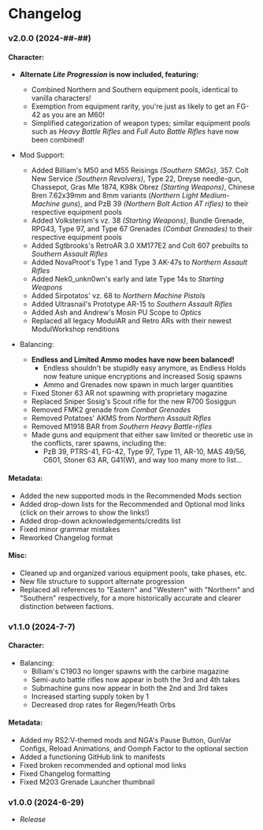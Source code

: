 # **Changelog**

### **v2.0.0 (2024-##-##)**

#### Character:
- **Alternate ***Lite Progression*** is now included, featuring:**
    - Combined Northern and Southern equipment pools, identical to vanilla characters!
    - Exemption from equipment rarity, you're just as likely to get an FG-42 as you are an M60!
    - Simplified categorization of weapon types; similar equipment pools such as *Heavy Battle Rifles* and *Full Auto Battle Rifles* have now been combined!

- Mod Support:
    - Added Billiam's M50 and M55 Reisings *(Southern SMGs)*, 357. Colt New Service *(Southern Revolvers)*, Type 22, Dreyse needle-gun, Chassepot, Gras Mle 1874, K98k Obrez *(Starting Weapons)*, Chinese Bren 7.62x39mm and 8mm variants (*Northern Light Medium-Machine guns*), and PzB 39 *(Northern Bolt Action AT rifles)* to their respective equipment pools
    - Added Volksterism's vz. 38 *(Starting Weapons)*, Bundle Grenade, RPG43, Type 97, and Type 67 Grenades *(Combat Grenades)* to their respective equipment pools
    - Added Sgtbrooks's RetroAR 3.0 XM177E2 and Colt 607 prebuilts to *Southern Assault Rifles*
    - Added NovaProot's Type 1 and Type 3 AK-47s to *Northern Assault Rifles*
    - Added Nek0_unkn0wn's early and late Type 14s to *Starting Weapons*
    - Added Sirpotatos' vz. 68 to *Northern Machine Pistols*
    - Added Ultrasnail's Prototype AR-15 to *Southern Assault Rifles*
    - Added Ash and Andrew's Mosin PU Scope to *Optics*
    - Replaced all legacy ModulAR and Retro ARs with their newest ModulWorkshop renditions

- Balancing:
    - **Endless and Limited Ammo modes have now been balanced!**
        - Endless shouldn't be stupidly easy anymore, as Endless Holds now feature unique encryptions and increased Sosig spawns
        - Ammo and Grenades now spawn in much larger quantities 
    - Fixed Stoner 63 AR not spawning with proprietary magazine
    - Replaced Sniper Sosig's Scout rifle for the new R700 Sosiggun
    - Removed FMK2 grenade from *Combat Grenades*
    - Removed Potatoes' AKMS from *Northern Assault Rifles*
    - Removed M1918 BAR from *Southern Heavy Battle-rifles*
    - Made guns and equipment that either saw limited or theoretic use in the conflicts, rarer spawns, including the:
        - PzB 39, PTRS-41, FG-42, Type 97, Type 11, AR-10, MAS 49/56, C601, Stoner 63 AR, G41(W), and way too many more to list...


#### Metadata:
- Added the new supported mods in the Recommended Mods section
- Added drop-down lists for the Recommended and Optional mod links (click on their arrows to show the links!)
- Added drop-down acknowledgements/credits list
- Fixed minor grammar mistakes
- Reworked Changelog format

#### Misc:
- Cleaned up and organized various equipment pools, take phases, etc.
- New file structure to support alternate progression
- Replaced all references to "Eastern" and "Western" with "Northern" and "Southern" respectively, for a more historically accurate and clearer distinction between factions.

### **v1.1.0 (2024-7-7)**

#### Character:
- Balancing:
    - Billiam's C1903 no longer spawns with the carbine magazine
    - Semi-auto battle rifles now appear in both the 3rd and 4th takes
    - Submachine guns now appear in both the 2nd and 3rd takes
    - Increased starting supply token by 1
    - Decreased drop rates for Regen/Heath Orbs

#### Metadata:
- Added my RS2:V-themed mods and NGA's Pause Button, GunVar Configs, Reload Animations, and Oomph Factor to the optional section
- Added a functioning GitHub link to manifests
- Fixed broken recommended and optional mod links
- Fixed Changelog formatting
- Fixed M203 Grenade Launcher thumbnail

### **v1.0.0 (2024-6-29)**
- *Release*